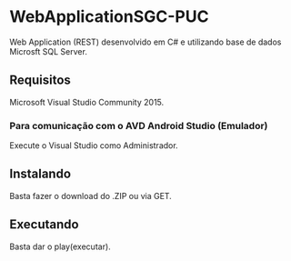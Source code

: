 # WebApplicationSGC-PUC

Web Application (REST) desenvolvido em C# e utilizando base de dados Microsft SQL Server.

## Requisitos

Microsoft Visual Studio Community 2015.

### Para comunicação com o AVD Android Studio (Emulador)

Execute o Visual Studio como Administrador.

## Instalando

Basta fazer o download do .ZIP ou via GET.

## Executando

Basta dar o play(executar).
